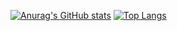 [![Anurag's GitHub stats](https://github-readme-stats.vercel.app/api?username=chikara-k)](https://github.com/anuraghazra/github-readme-stats)
[![Top Langs](https://github-readme-stats.vercel.app/api/top-langs/?username=anuraghazra)](https://github.com/anuraghazra/github-readme-stats)
